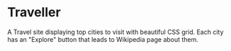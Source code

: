 # Traveller
A Travel site displaying top cities to visit with beautiful CSS grid. 
Each city has an "Explore" button that leads to Wikipedia page about them.
